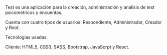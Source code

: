 Test es una aplicación para la creación, administración y analisis de test psicometricos y encuentas. 

Cuenta con cuatro tipos de usuarios: Respondiente, Administrador, Creador y Root. 

Tecnologias usadas:

Cliente: HTML5, CSS3, SASS, Bootstrap, JavaScrpt y React.
